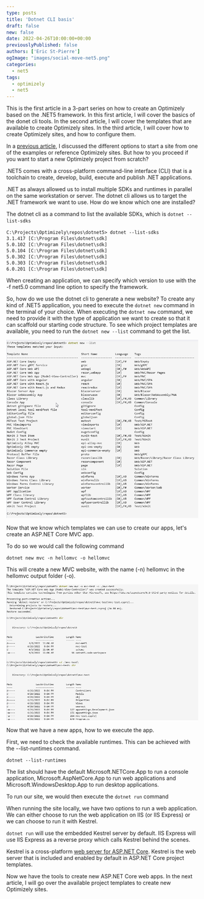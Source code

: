 ```yaml
---
type: posts
title: 'Dotnet CLI basis'
draft: false
new: false
date: 2022-04-26T10:00:00+00:00
previouslyPublished: false
authors: ['Eric St-Pierre']
ogImage: "images/social-move-net5.png"
categories:
  - net5
tags:
  - optimizely
  - net5
---
```


This is the first article in a 3-part series on how to create an Optimizely based on the .NET5 framework.  In this first article, I will cover the basics of the donet cli tools.  In the second article, I will cover the templates that are available to create Optimizely sites.  In the third article, I will cover how to create Optimizely sites, and how to configure them.

In a [previous article](https://eric.st-pierre.xyz/posts/move-net5-reference-sites/), I discussed the different options to start a site from one of the examples or reference Optimizely sites.  But how to you proceed if you want to start a new Optimizely project from scratch? 

.NET5 comes with a cross-platform command-line interface (CLI) that is a toolchain to create, develop, build, execute and publish .NET applications.

.NET as always allowed us to install multiple SDKs and runtimes in parallel on the same workstation or server.  The dotnet cli allows us to target the .NET framework we want to use. How do we know which one are installed?

The dotnet cli as a command to list the available SDKs, which is `dotnet --list-sdks`

```console
C:\Projects\Optimizely\repos\dotnet5> dotnet --list-sdks
3.1.417 [C:\Program Files\dotnet\sdk]
5.0.102 [C:\Program Files\dotnet\sdk]
5.0.104 [C:\Program Files\dotnet\sdk]
5.0.302 [C:\Program Files\dotnet\sdk]
5.0.303 [C:\Program Files\dotnet\sdk]
6.0.201 [C:\Program Files\dotnet\sdk]
```

When creating an application, we can specify which version to use with the -f net5.0 command line option to specify the framework.  

So, how do we use the dotnet cli to generate a new website?  To create any kind of .NET5 application, you need to execute the `dotnet new` command in the terminal of your choice.  When executing the `dotnet new` command, we need to provide it with the type of application we want to create so that it can scaffold our starting code structure.  To see which project templates are available, you need to run the `dotnet new --list` command to get the list.

![dotnet new --list](images/dotnet-new-list.png)

Now that we know which templates we can use to create our apps, let's create an ASP.NET Core MVC app.

To do so we would call the following command

```console
dotnet new mvc -n hellomvc -o hellomvc
```

This will create a new MVC website, with the name (-n) hellomvc in the hellomvc output folder (-o).

![dotnet new --mvc](images/dotnet-new-mvc.png)

Now that we have a new apps, how to we execute the app.

First, we need to check the available runtimes.  This can be achieved with the --list-runtimes command.

```console
dotnet --list-runtimes
```

The list should have the default Microsoft.NETCore.App to run a console application, Microsoft.AspNetCore.App to run web applications and Microsoft.WindowsDesktop.App to run desktop applications.

To run our site, we would then execute the `dotnet run` command

When running the site locally, we have two options to run a web application.  We can either choose to run the web application on IIS (or IIS Express) or we can choose to run it with Kestrel.

`dotnet run` will use the embedded Kestrel server by default. IIS Express will use IIS Express as a reverse proxy which calls Kestrel behind the scenes.

Kestrel is a cross-platform [web server for ASP.NET Core](https://docs.microsoft.com/en-us/aspnet/core/fundamentals/servers/?view=aspnetcore-6.0). Kestrel is the web server that is included and enabled by default in ASP.NET Core project templates.

Now we have the tools to create new ASP.NET Core web apps.  In the next article,  I will go over the available project templates to create new Optimizely sites.